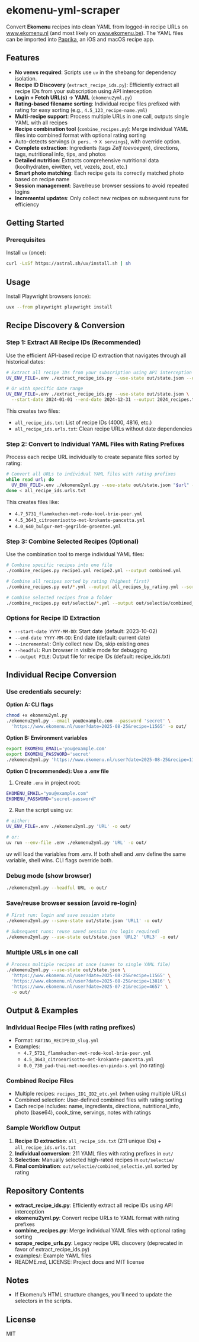 # ekomenu-yml-scraper

Convert **Ekomenu** recipes into clean YAML from logged-in recipe URLs on www.ekomenu.nl (and most likely on www.ekomenu.be). The YAML files can be imported into [Paprika](https://www.paprikaapp.com), an iOS and macOS recipe app.

## Features
- **No venvs required**: Scripts use `uv` in the shebang for dependency isolation.
- **Recipe ID Discovery** (`extract_recipe_ids.py`): Efficiently extract all recipe IDs from your subscription using API interception
- **Login + Fetch URL(s) → YAML** (`ekomenu2yml.py`)
- **Rating-based filename sorting**: Individual recipe files prefixed with rating for easy sorting (e.g., `4.5_123_recipe-name.yml`)
- **Multi-recipe support**: Process multiple URLs in one call, outputs single YAML with all recipes
- **Recipe combination tool** (`combine_recipes.py`): Merge individual YAML files into combined format with optional rating sorting
- Auto-detects servings (`X pers.` → `X servings`), with override option.
- **Complete extraction**: Ingredients (tags *Zelf toevoegen*), directions, tags, nutritional info, tips, and photos
- **Detailed nutrition**: Extracts comprehensive nutritional data (koolhydraten, eiwitten, vet, vezels, zout, etc.)
- **Smart photo matching**: Each recipe gets its correctly matched photo based on recipe name
- **Session management**: Save/reuse browser sessions to avoid repeated logins
- **Incremental updates**: Only collect new recipes on subsequent runs for efficiency

## Getting Started

### Prerequisites
Install `uv` (once):
```bash
curl -LsSf https://astral.sh/uv/install.sh | sh
```

## Usage

Install Playwright browsers (once):

```bash
uvx --from playwright playwright install
```

## Recipe Discovery & Conversion

### Step 1: Extract All Recipe IDs (Recommended)

Use the efficient API-based recipe ID extraction that navigates through all historical dates:

```bash
# Extract all recipe IDs from your subscription using API interception
UV_ENV_FILE=.env ./extract_recipe_ids.py --use-state out/state.json --output all_recipe_ids.txt

# Or with specific date range
UV_ENV_FILE=.env ./extract_recipe_ids.py --use-state out/state.json \
  --start-date 2024-01-01 --end-date 2024-12-31 --output 2024_recipes.txt
```

This creates two files:
- `all_recipe_ids.txt`: List of recipe IDs (4000, 4816, etc.)
- `all_recipe_ids.urls.txt`: Clean recipe URLs without date dependencies

### Step 2: Convert to Individual YAML Files with Rating Prefixes

Process each recipe URL individually to create separate files sorted by rating:

```bash
# Convert all URLs to individual YAML files with rating prefixes
while read url; do
  UV_ENV_FILE=.env ./ekomenu2yml.py --use-state out/state.json "$url" -o out/
done < all_recipe_ids.urls.txt
```

This creates files like:
- `4.7_5731_flammkuchen-met-rode-kool-brie-peer.yml`
- `4.5_3643_citroenrisotto-met-krokante-pancetta.yml`
- `4.0_640_bulgur-met-gegrilde-groenten.yml`

### Step 3: Combine Selected Recipes (Optional)

Use the combination tool to merge individual YAML files:

```bash
# Combine specific recipes into one file
./combine_recipes.py recipe1.yml recipe2.yml --output combined.yml

# Combine all recipes sorted by rating (highest first)
./combine_recipes.py out/*.yml --output all_recipes_by_rating.yml --sort-by-rating

# Combine selected recipes from a folder
./combine_recipes.py out/selectie/*.yml --output out/selectie/combined_selectie.yml --sort-by-rating
```

### Options for Recipe ID Extraction

- `--start-date YYYY-MM-DD`: Start date (default: 2023-10-02)
- `--end-date YYYY-MM-DD`: End date (default: current date) 
- `--incremental`: Only collect new IDs, skip existing ones
- `--headful`: Run browser in visible mode for debugging
- `--output FILE`: Output file for recipe IDs (default: recipe_ids.txt)

## Individual Recipe Conversion

### Use credentials securely:

**Option A: CLI flags**

```bash
chmod +x ekomenu2yml.py
./ekomenu2yml.py --email you@example.com --password 'secret' \
  'https://www.ekomenu.nl/user?date=2025-08-25&recipe=11565' -o out/
```

**Option B: Environment variables**

```bash
export EKOMENU_EMAIL='you@example.com'
export EKOMENU_PASSWORD='secret'
./ekomenu2yml.py 'https://www.ekomenu.nl/user?date=2025-08-25&recipe=11565' -o out/
```

**Option C (recommended): Use a .env file**

1. Create `.env` in project root:
```bash
EKOMENU_EMAIL="you@example.com"
EKOMENU_PASSWORD="secret-password"
```

2. Run the script using uv:
```bash
# either:
UV_ENV_FILE=.env ./ekomenu2yml.py 'URL' -o out/

# or:
uv run --env-file .env ./ekomenu2yml.py 'URL' -o out/
```

uv will load the variables from .env. If both shell and .env define the same variable, shell wins. CLI flags override both.

### Debug mode (show browser)

```bash
./ekomenu2yml.py --headful URL -o out/
```

### Save/reuse browser session (avoid re-login)

```bash
# First run: login and save session state
./ekomenu2yml.py --save-state out/state.json 'URL1' -o out/

# Subsequent runs: reuse saved session (no login required)
./ekomenu2yml.py --use-state out/state.json 'URL2' 'URL3' -o out/
```

### Multiple URLs in one call

```bash
# Process multiple recipes at once (saves to single YAML file)
./ekomenu2yml.py --use-state out/state.json \
  'https://www.ekomenu.nl/user?date=2025-08-25&recipe=11565' \
  'https://www.ekomenu.nl/user?date=2025-08-25&recipe=13816' \
  'https://www.ekomenu.nl/user?date=2025-07-21&recipe=4657' \
  -o out/
```

## Output & Examples

### Individual Recipe Files (with rating prefixes)
- Format: `RATING_RECIPEID_slug.yml`
- Examples: 
  - `4.7_5731_flammkuchen-met-rode-kool-brie-peer.yml`
  - `4.5_3643_citroenrisotto-met-krokante-pancetta.yml`
  - `0.0_730_pad-thai-met-noodles-en-pinda-s.yml` (no rating)

### Combined Recipe Files
- Multiple recipes: `recipes_ID1_ID2_etc.yml` (when using multiple URLs)
- Combined selection: User-defined combined files with rating sorting
- Each recipe includes: name, ingredients, directions, nutritional_info, photo (base64), cook_time, servings, notes with ratings

### Sample Workflow Output
1. **Recipe ID extraction**: `all_recipe_ids.txt` (211 unique IDs) + `all_recipe_ids.urls.txt`
2. **Individual conversion**: 211 YAML files with rating prefixes in `out/`
3. **Selection**: Manually selected high-rated recipes in `out/selectie/`
4. **Final combination**: `out/selectie/combined_selectie.yml` sorted by rating

## Repository Contents

- **extract_recipe_ids.py**: Efficiently extract all recipe IDs using API interception
- **ekomenu2yml.py**: Convert recipe URLs to YAML format with rating prefixes
- **combine_recipes.py**: Merge individual YAML files with optional rating sorting
- **scrape_recipe_urls.py**: Legacy recipe URL discovery (deprecated in favor of extract_recipe_ids.py)
- examples/: Example YAML files
- README.md, LICENSE: Project docs and MIT license

## Notes

- If Ekomenu’s HTML structure changes, you’ll need to update the selectors in the scripts.

## License

MIT
